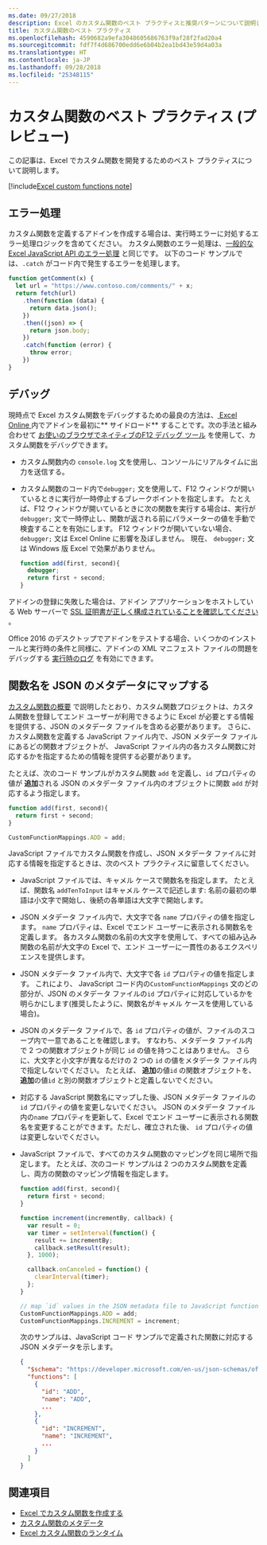```yaml
---
ms.date: 09/27/2018
description: Excel のカスタム関数のベスト プラクティスと推奨パターンについて説明します。
title: カスタム関数のベスト プラクティス
ms.openlocfilehash: 4590682a9efa3048605686763f9af28f2fad20a4
ms.sourcegitcommit: fdf7f4d686700edd6e6b04b2ea1bd43e59d4a03a
ms.translationtype: HT
ms.contentlocale: ja-JP
ms.lasthandoff: 09/28/2018
ms.locfileid: "25348115"
---
```

# <a name="custom-functions-best-practices-preview"></a>カスタム関数のベスト プラクティス (プレビュー)

この記事は、Excel でカスタム関数を開発するためのベスト プラクティスについて説明します。

[!include[Excel custom functions note](../includes/excel-custom-functions-note.md)]

## <a name="error-handling"></a>エラー処理

カスタム関数を定義するアドインを作成する場合は、実行時エラーに対処するエラー処理ロジックを含めてください。 カスタム関数のエラー処理は、[一般的な Excel JavaScript API のエラー処理](excel-add-ins-error-handling.md) と同じです。 以下のコード サンプルでは、`.catch` がコード内で発生するエラーを処理します。

```js
function getComment(x) {
  let url = "https://www.contoso.com/comments/" + x;
  return fetch(url)
    .then(function (data) {
      return data.json();
    })
    .then((json) => {
      return json.body;
    })
    .catch(function (error) {
      throw error;
    })
}
```

## <a name="debugging"></a>デバッグ

現時点で Excel カスタム関数をデバッグするための最良の方法は、[ Excel Online ](../testing/sideload-office-add-ins-for-testing.md) 内でアドインを最初に** サイドロード** することです。次の手法と組み合わせて [お使いのブラウザでネイティブのF12 デバッグ ツール](../testing/debug-add-ins-in-office-online.md) を使用して、カスタム関数をデバッグできます。

- カスタム関数内の `console.log` 文を使用し、コンソールにリアルタイムに出力を送信する。

- カスタム関数のコード内で`debugger;` 文を使用して、F12 ウィンドウが開いているときに実行が一時停止するブレークポイントを指定します。 たとえば、F12 ウィンドウが開いているときに次の関数を実行する場合は、実行が `debugger;` 文で一時停止し、関数が返される前にパラメーターの値を手動で検査することを有効にします。 F12 ウィンドウが開いていない場合、`debugger;` 文は Excel Online に影響を及ぼしません。 現在、 `debugger;` 文は Windows 版 Excel で効果がありません。

    ```js
    function add(first, second){
      debugger;
      return first + second;
    }
    ```

アドインの登録に失敗した場合は、アドイン アプリケーションをホストしている Web サーバーで [SSL 証明書が正しく構成されていることを確認してください](https://github.com/OfficeDev/generator-office/blob/master/src/docs/ssl.md) 。

Office 2016 のデスクトップでアドインをテストする場合、いくつかのインストールと実行時の条件と同様に、アドインの XML マニフェスト ファイルの問題をデバッグする [実行時のログ](../testing/troubleshoot-manifest.md#use-runtime-logging-to-debug-your-add-in) を有効にできます。


## <a name="mapping-function-names-to-json-metadata"></a>関数名を JSON のメタデータにマップする

 [カスタム関数の概要](custom-functions-overview.md) で説明したとおり、カスタム関数プロジェクトは、カスタム関数を登録してエンド ユーザーが利用できるように Excel が必要とする情報を提供する、JSON のメタデータ ファイルを含める必要があります。 さらに、カスタム関数を定義する JavaScript ファイル内で、JSON メタデータ ファイルにあるどの関数オブジェクトが、 JavaScript ファイル内の各カスタム関数に対応するかを指定するための情報を提供する必要があります。

たとえば、次のコード サンプルがカスタム関数 `add` を定義し、`id` プロパティの値が **追加**される JSON のメタデータ ファイル内のオブジェクトに関数 `add` が対応するよう指定します。

```js
function add(first, second){
  return first + second;
}

CustomFunctionMappings.ADD = add;
```

JavaScript ファイルでカスタム関数を作成し、JSON メタデータ ファイルに対応する情報を指定するときは、次のベスト プラクティスに留意してください。

* JavaScript ファイルでは、キャメル ケースで関数名を指定します。 たとえば、関数名 `addTenToInput` はキャメル ケースで記述します: 名前の最初の単語は小文字で開始し、後続の各単語は大文字で開始します。

* JSON メタデータ ファイル内で、大文字で各 `name` プロパティの値を指定します。  `name` プロパティは、Excel でエンド ユーザーに表示される関数名を定義します。 各カスタム関数の名前の大文字を使用して、すべての組み込み関数の名前が大文字の Excel で、エンド ユーザーに一貫性のあるエクスペリエンスを提供します。

* JSON メタデータ ファイル内で、大文字で各 `id` プロパティの値を指定します。 これにより、 JavaScript コード内の`CustomFunctionMappings` 文のどの部分が、JSON のメタデータ ファイルの`id` プロパティに対応しているかを明らかにします(推奨したように、関数名がキャメル ケースを使用している場合)。

* JSON のメタデータ ファイルで、各 `id` プロパティの値が、ファイルのスコープ内で一意であることを確認します。 すなわち、メタデータ ファイル内で 2 つの関数オブジェクトが同じ `id` の値を持つことはありません。 さらに、大文字と小文字が異なるだけの 2 つの `id` の値をメタデータ ファイル内で指定しないでください。 たとえば、 **追加**の値`id` の関数オブジェクトを、**追加**の値`id` と別の関数オブジェクトと定義しないでください。

* 対応する JavaScript 関数名にマップした後、JSON メタデータ ファイルの `id` プロパティの値を変更しないでください。 JSON のメタデータ ファイル内の`name` プロパティを更新して、Excel でエンド ユーザーに表示される関数名を変更することができます。ただし、確立された後、 `id` プロパティの値は変更しないでください。

* JavaScript ファイルで、すべてのカスタム関数のマッピングを同じ場所で指定します。 たとえば、次のコード サンプルは 2 つのカスタム関数を定義し、両方の関数のマッピング情報を指定します。

    ```js
    function add(first, second){
      return first + second;
    }

    function increment(incrementBy, callback) {
      var result = 0;
      var timer = setInterval(function() {
        result += incrementBy;
        callback.setResult(result);
      }, 1000);

      callback.onCanceled = function() {
        clearInterval(timer);
      };
    }

    // map `id` values in the JSON metadata file to JavaScript function names
    CustomFunctionMappings.ADD = add;
    CustomFunctionMappings.INCREMENT = increment;
    ```

    次のサンプルは、JavaScript コード サンプルで定義された関数に対応する JSON メタデータを示します。

    ```json
    {
      "$schema": "https://developer.microsoft.com/en-us/json-schemas/office-js/custom-functions.schema.json",
      "functions": [
        {
          "id": "ADD",
          "name": "ADD",
          ...
        },
        {
          "id": "INCREMENT",
          "name": "INCREMENT",
          ...
        }
      ]
    }
    ```

## <a name="see-also"></a>関連項目

- [Excel でカスタム関数を作成する](custom-functions-overview.md)
- [カスタム関数のメタデータ](custom-functions-json.md)
- [Excel カスタム関数のランタイム](custom-functions-runtime.md)
